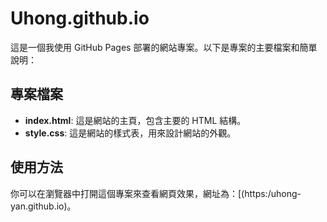 # Uhong.github.io

這是一個我使用 GitHub Pages 部署的網站專案。以下是專案的主要檔案和簡單說明：

## 專案檔案
- **index.html**: 這是網站的主頁，包含主要的 HTML 結構。
- **style.css**: 這是網站的樣式表，用來設計網站的外觀。

## 使用方法
你可以在瀏覽器中打開這個專案來查看網頁效果，網址為：[(https:/uhong-yan.github.io)。
